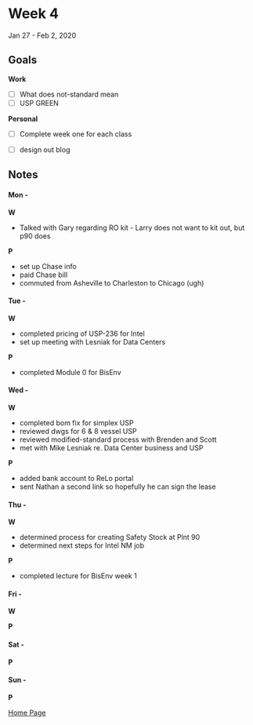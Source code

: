 # Week 4
Jan 27 - Feb 2, 2020

## Goals

**Work**

- [ ] What does not-standard mean
- [ ] USP GREEN

**Personal**

- [ ] Complete week one for each class
- [ ] design out blog


## Notes

#### Mon -  ####

**W**

- Talked with Gary regarding RO kit - Larry does not want to kit out, but p90 does

**P**

- set up Chase info
- paid Chase bill
- commuted from Asheville to Charleston to Chicago (ugh)

#### Tue -  ####

**W**

- completed pricing of USP-236 for Intel
- set up meeting with Lesniak for Data Centers

**P**

- completed Module 0 for BisEnv


#### Wed -  ####

**W**

- completed bom fix for simplex USP
- reviewed dwgs for 6 & 8 vessel USP
- reviewed modified-standard process with Brenden and Scott
- met with Mike Lesniak re. Data Center business and USP

**P**

- added bank account to ReLo portal
- sent Nathan a second link so hopefully he can sign the lease

#### Thu -  ####

**W**

- determined process for creating Safety Stock at Plnt 90
- determined next steps for Intel NM job

**P**

- completed lecture for BisEnv week 1

#### Fri -  ####

**W**

**P**

#### Sat -  ####

**P**

#### Sun -  ####

**P**


[Home Page](https://ch3ck3rs.github.io/Goals)
